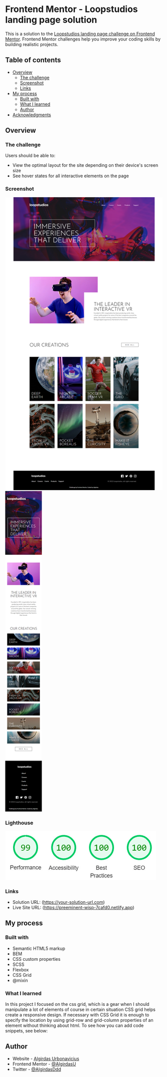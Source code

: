 # Frontend Mentor - Loopstudios landing page solution

This is a solution to the [Loopstudios landing page challenge on Frontend Mentor](https://www.frontendmentor.io/challenges/loopstudios-landing-page-N88J5Onjw). Frontend Mentor challenges help you improve your coding skills by building realistic projects. 

## Table of contents

- [Overview](#overview)
  - [The challenge](#the-challenge)
  - [Screenshot](#screenshot)
  - [Links](#links)
- [My process](#my-process)
  - [Built with](#built-with)
  - [What I learned](#what-i-learned)
  - [Author](#author)
- [Acknowledgments](#acknowledgments)

## Overview

### The challenge

Users should be able to:

- View the optimal layout for the site depending on their device's screen size
- See hover states for all interactive elements on the page

### Screenshot

![](images/desktop.jpg)
![](images/mobile.jpg)

### Lighthouse
![](images/seo.jpg)

### Links

- Solution URL: (https://your-solution-url.com)
- Live Site URL: (https://preeminent-wisp-7cafd0.netlify.app)

## My process

### Built with

- Semantic HTML5 markup
- BEM
- CSS custom properties
- SCSS
- Flexbox
- CSS Grid
- @mixin

### What I learned

In this project I focused on the css grid, which is a gear when I should manipulate a lot of elements of course in certain situation CSS grid helps create a responsive design.
If necessary with CSS Grid  it is enough to specify the location by using grid-row and grid-column properties of an element without thinking about html.
To see how you can add code snippets, see below:


## Author

- Website - [Algirdas Urbonavicius](https://github.com/AlgirdasU/Loopstudio-landing-page)
- Frontend Mentor - [@AlgirdasU](https://www.frontendmentor.io/profile/AlgirdasU)
- Twitter - [@AlgirdasDdd](https://twitter.com/algirdasddd)
